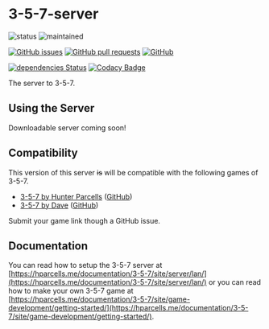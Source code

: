 # 3-5-7-server
![status](https://img.shields.io/badge/status-complete-brightgreen.svg)
![maintained](https://img.shields.io/badge/maintained-yes-brightgreen.svg)

[![GitHub issues](https://img.shields.io/github/issues/hparcells/3-5-7-server.svg)](https://github.com/hparcells/3-5-7-server)
[![GitHub pull requests](https://img.shields.io/github/issues-pr/hparcells/3-5-7-server.svg)](https://github.com/hparcells/3-5-7-server)
[![GitHub](https://img.shields.io/github/license/hparcells/3-5-7-server.svg)](https://github.com/hparcells/3-5-7-server)

[![dependencies Status](https://david-dm.org/hparcells/3-5-7-server/status.svg)](https://david-dm.org/hparcells/3-5-7-server)
[![Codacy Badge](https://api.codacy.com/project/badge/Grade/bb1df484d95d44c596b47ca694918ce0)](https://www.codacy.com/app/hparcells/3-5-7-server?utm_source=github.com&amp;utm_medium=referral&amp;utm_content=hparcells/3-5-7-server&amp;utm_campaign=Badge_Grade)

The server to 3-5-7.

## Using the Server
Downloadable server coming soon!

## Compatibility
This version of this server ~~is~~ will be compatible with the following games of 3-5-7.
- [3-5-7 by Hunter Parcells](https://hparcells.me/games/3-5-7/) ([GitHub](https://github.com/hparcells/3-5-7/))
- [3-5-7 by Dave]() ([GitHub](https://github.com/imdaveead/3-5-7/))

Submit your game link though a GitHub issue.

## Documentation
You can read how to setup the 3-5-7 server at [https://hparcells.me/documentation/3-5-7/site/server/lan/](https://hparcells.me/documentation/3-5-7/site/server/lan/) or you can read how to make your own 3-5-7 game at [https://hparcells.me/documentation/3-5-7/site/game-development/getting-started/](https://hparcells.me/documentation/3-5-7/site/game-development/getting-started/).
